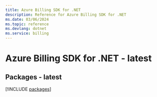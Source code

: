 ```yaml
---
title: Azure Billing SDK for .NET
description: Reference for Azure Billing SDK for .NET
ms.date: 03/06/2024
ms.topic: reference
ms.devlang: dotnet
ms.service: billing
---
```

# Azure Billing SDK for .NET - latest
## Packages - latest
[!INCLUDE [packages](billing-index.md)]